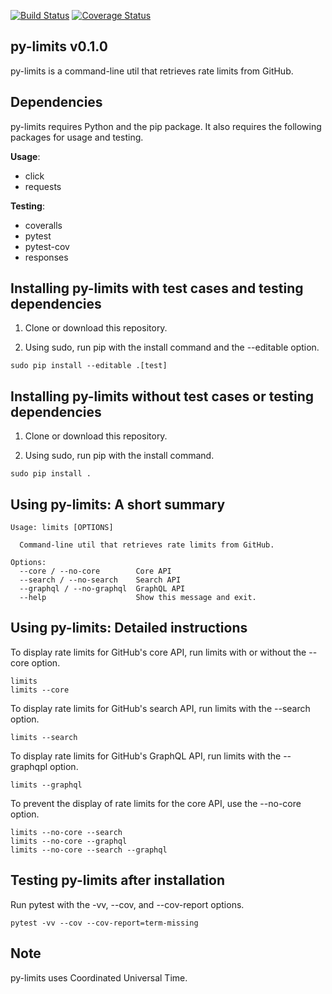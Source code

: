 [![Build Status](https://travis-ci.com/critical-path/py-limits.svg?branch=master)](https://travis-ci.com/critical-path/py-limits) [![Coverage Status](https://coveralls.io/repos/github/critical-path/py-limits/badge.svg)](https://coveralls.io/github/critical-path/py-limits) 

## py-limits v0.1.0

py-limits is a command-line util that retrieves rate limits from GitHub.


## Dependencies

py-limits requires Python and the pip package.  It also requires the following packages for usage and testing.

__Usage__:
- click
- requests

__Testing__:
- coveralls
- pytest
- pytest-cov
- responses


## Installing py-limits with test cases and testing dependencies

1. Clone or download this repository.

2. Using sudo, run pip with the install command and the --editable option.

```
sudo pip install --editable .[test]
```


## Installing py-limits without test cases or testing dependencies

1. Clone or download this repository.

2. Using sudo, run pip with the install command.

```
sudo pip install .
```


## Using py-limits: A short summary


```
Usage: limits [OPTIONS]

  Command-line util that retrieves rate limits from GitHub.

Options:
  --core / --no-core        Core API
  --search / --no-search    Search API
  --graphql / --no-graphql  GraphQL API
  --help                    Show this message and exit.
```


## Using py-limits: Detailed instructions

To display rate limits for GitHub's core API, run limits with or without the --core option.

```
limits
limits --core
```

To display rate limits for GitHub's search API, run limits with the --search option.

```
limits --search
```

To display rate limits for GitHub's GraphQL API, run limits with the --graphqpl option.

```
limits --graphql
```

To prevent the display of rate limits for the core API, use the --no-core option.

```
limits --no-core --search
limits --no-core --graphql
limits --no-core --search --graphql
```


## Testing py-limits after installation

Run pytest with the -vv, --cov, and --cov-report options.

```
pytest -vv --cov --cov-report=term-missing
```


## Note

py-limits uses Coordinated Universal Time.
